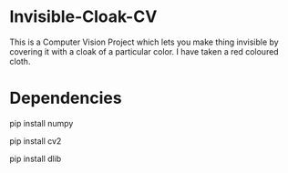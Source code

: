# Invisible-Cloak-CV

This is a Computer Vision Project which lets you make thing invisible by covering it with a cloak of a particular color. I have taken a red coloured cloth.


# Dependencies
 
pip install numpy

pip install cv2

pip install dlib

